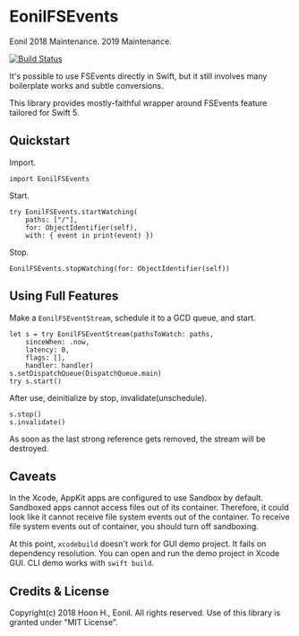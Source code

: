 EonilFSEvents
=============================
Eonil
2018 Maintenance.
2019 Maintenance.

[![Build Status](https://api.travis-ci.org/eonil/FSEvents.svg)](https://travis-ci.org/eonil/FSEvents)

It's possible to use FSEvents directly in Swift, but it still involves
many boilerplate works and subtle conversions.

This library provides mostly-faithful wrapper around FSEvents feature tailored
for Swift 5.



Quickstart
-------------
Import.

    import EonilFSEvents

Start.

    try EonilFSEvents.startWatching( 
        paths: ["/"],
        for: ObjectIdentifier(self),
        with: { event in print(event) })

Stop.

    EonilFSEvents.stopWatching(for: ObjectIdentifier(self))



Using Full Features
-----------------------
Make a `EonilFSEventStream`, schedule it to a GCD queue, and start.

    let s = try EonilFSEventStream(pathsToWatch: paths,
        sinceWhen: .now,
        latency: 0,
        flags: [],
        handler: handler)
    s.setDispatchQueue(DispatchQueue.main)
    try s.start()

After use, deinitialize by stop, invalidate(unschedule).

    s.stop()
    s.invalidate()

As soon as the last strong reference gets removed,
the stream will be destroyed.



Caveats
----------
In the Xcode, AppKit apps are configured to use Sandbox by default.
Sandboxed apps cannot access files out of its container.
Therefore, it could look like it cannot receive file system events
out of the container. To receive file system events out of
container, you should turn off sandboxing.

At this point, `xcodebuild` doesn't work for GUI demo project.
It fails on dependency resolution.
You can open and run the demo project in Xcode GUI. 
CLI demo works with `swift build`.



Credits & License
------------------------
Copyright(c) 2018 Hoon H., Eonil.
All rights reserved.
Use of this library is granted under "MIT License".
